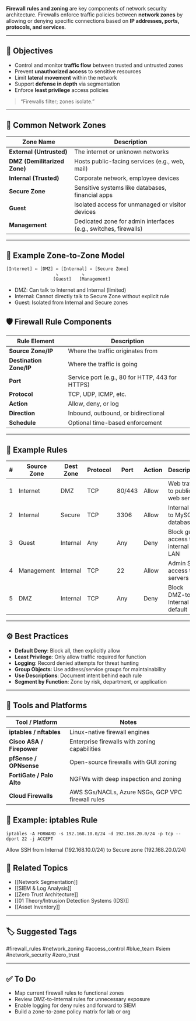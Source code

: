 **Firewall rules and zoning** are key components of network security architecture. Firewalls enforce traffic policies between **network zones** by allowing or denying specific connections based on **IP addresses, ports, protocols, and services**.

---

## 🎯 Objectives

- Control and monitor **traffic flow** between trusted and untrusted zones
- Prevent **unauthorized access** to sensitive resources
- Limit **lateral movement** within the network
- Support **defense in depth** via segmentation
- Enforce **least privilege** access policies

> “Firewalls filter; zones isolate.”

---

## 🧱 Common Network Zones

| Zone Name     | Description                                                |
|---------------|------------------------------------------------------------|
| **External (Untrusted)** | The internet or unknown networks                 |
| **DMZ (Demilitarized Zone)** | Hosts public-facing services (e.g., web, mail) |
| **Internal (Trusted)** | Corporate network, employee devices                |
| **Secure Zone** | Sensitive systems like databases, financial apps          |
| **Guest**     | Isolated access for unmanaged or visitor devices           |
| **Management**| Dedicated zone for admin interfaces (e.g., switches, firewalls) |

---

## 🧩 Example Zone-to-Zone Model

```text
[Internet] ↔ [DMZ] ↔ [Internal] ↔ [Secure Zone]
                   ↘         ↘
                  [Guest]   [Management]
```

- DMZ: Can talk to Internet and Internal (limited)
- Internal: Cannot directly talk to Secure Zone without explicit rule
- Guest: Isolated from Internal and Secure zones

## 🛡 Firewall Rule Components

|Rule Element|Description|
|---|---|
|**Source Zone/IP**|Where the traffic originates from|
|**Destination Zone/IP**|Where the traffic is going|
|**Port**|Service port (e.g., 80 for HTTP, 443 for HTTPS)|
|**Protocol**|TCP, UDP, ICMP, etc.|
|**Action**|Allow, deny, or log|
|**Direction**|Inbound, outbound, or bidirectional|
|**Schedule**|Optional time-based enforcement|

---

## 🧪 Example Rules

|#|Source Zone|Dest Zone|Protocol|Port|Action|Description|
|---|---|---|---|---|---|---|
|1|Internet|DMZ|TCP|80/443|Allow|Web traffic to public web server|
|2|Internal|Secure|TCP|3306|Allow|Internal app to MySQL database|
|3|Guest|Internal|Any|Any|Deny|Block guest access to internal LAN|
|4|Management|Internal|TCP|22|Allow|Admin SSH access to servers|
|5|DMZ|Internal|TCP|Any|Deny|Block DMZ-to-Internal by default|

---

## ⚙️ Best Practices

- **Default Deny**: Block all, then explicitly allow
- **Least Privilege**: Only allow traffic required for function
- **Logging**: Record denied attempts for threat hunting
- **Group Objects**: Use address/service groups for maintainability
- **Use Descriptions**: Document intent behind each rule
- **Segment by Function**: Zone by risk, department, or application

---

## 🔧 Tools and Platforms

|Tool / Platform|Notes|
|---|---|
|**iptables / nftables**|Linux-native firewall engines|
|**Cisco ASA / Firepower**|Enterprise firewalls with zoning capabilities|
|**pfSense / OPNsense**|Open-source firewalls with GUI zoning|
|**FortiGate / Palo Alto**|NGFWs with deep inspection and zoning|
|**Cloud Firewalls**|AWS SGs/NACLs, Azure NSGs, GCP VPC firewall rules|
## 📘 Example: iptables Rule
```
iptables -A FORWARD -s 192.168.10.0/24 -d 192.168.20.0/24 -p tcp --dport 22 -j ACCEPT
```
Allow SSH from Internal (192.168.10.0/24) to Secure zone (192.168.20.0/24)

## 🔗 Related Topics

- [[Network Segmentation]]
- [[SIEM & Log Analysis]]
- [[Zero Trust Architecture]]
- [[01 Theory/Intrusion Detection Systems (IDS)]]
- [[Asset Inventory]]

---

## 🏷 Suggested Tags

#firewall_rules #network_zoning #access_control #blue_team #siem #network_security #zero_trust

---

## ✅ To Do

-  Map current firewall rules to functional zones
-  Review DMZ-to-Internal rules for unnecessary exposure
-  Enable logging for deny rules and forward to SIEM
-  Build a zone-to-zone policy matrix for lab or org

